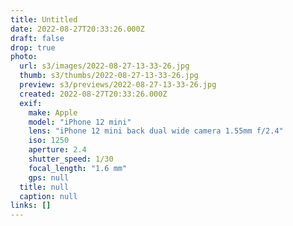 ```yaml
---
title: Untitled
date: 2022-08-27T20:33:26.000Z
draft: false
drop: true
photo:
  url: s3/images/2022-08-27-13-33-26.jpg
  thumb: s3/thumbs/2022-08-27-13-33-26.jpg
  preview: s3/previews/2022-08-27-13-33-26.jpg
  created: 2022-08-27T20:33:26.000Z
  exif:
    make: Apple
    model: "iPhone 12 mini"
    lens: "iPhone 12 mini back dual wide camera 1.55mm f/2.4"
    iso: 1250
    aperture: 2.4
    shutter_speed: 1/30
    focal_length: "1.6 mm"
    gps: null
  title: null
  caption: null
links: []
---
```


